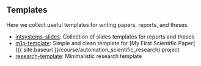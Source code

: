 ## Templates

Here we collect useful templates for writing papers, reports, and theses.

- [intsystems-slides](https://github.com/kisnikser/intsystems-slides): Collection of slides templates for reports and theses
- [m1p-template](https://github.com/kisnikser/m1p-template): Simple and clean template for [My First Scientific Paper]({{ site.baseurl }}/course/automation_scientific_research) project
- [research-template](https://github.com/kisnikser/research-template): Minimalistic research template
